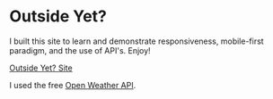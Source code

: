 # Outside Yet?

I built this site to learn and demonstrate responsiveness, mobile-first paradigm, and the use of API's. Enjoy!

[Outside Yet? Site](https://tyler242.github.io/lesson11/home.html)

I used the free [Open Weather API](https://openweathermap.org/api).
